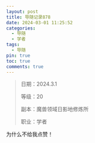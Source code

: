 ```yaml
---
layout: post
title: 导随记录878
date: 2024-03-01 11:25:52
categories:
  - 导随
  - 学者
tags:
  - 导随
pin: true
toc: true
comments: true
---
```

> 日期：2024.3.1
>
> 等级：20
>
> 副本：魔兽领域日影地修炼所
>
> 职业：学者

为什么不给我点赞！